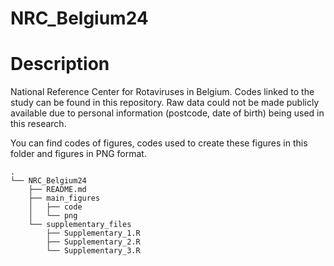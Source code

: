 # NRC_Belgium24

# Description
National Reference Center for Rotaviruses in Belgium. Codes linked to the study can be found in this repository. Raw data could not be made publicly available due to personal information (postcode, date of birth) being used in this research.

You can find codes of figures, codes used to create these figures in this folder and figures in PNG format.
```
.
└── NRC_Belgium24
    ├── README.md
    ├── main_figures
    │   ├── code
    │   └── png
    └── supplementary_files
        ├── Supplementary_1.R
        ├── Supplementary_2.R
        └── Supplementary_3.R
```
